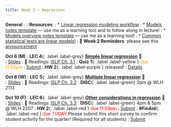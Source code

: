 ```yaml
---
title: Week 2 — Regression
---
```

**General**
: 💡**Resources**:
: * [Linear regression modeling workflow](https://docs.google.com/document/d/1C3tzwvHmFvLtFlsFQCIB61KG9klACVmdcKRRBz1PqZ4/edit?usp=sharing)
: * [Models notes template](https://canvas.ucsd.edu/courses/68350/files/16119533) — use me as a learning tool and to follow along in lecture!
: * [Models overview notes template](https://canvas.ucsd.edu/courses/68350/files/16145778) — use me as a learning tool!
: * [Common statistical tests are linear models!](https://lindeloev.github.io/tests-as-linear/)
: 🚨 **Week 2 Reminders**: please see this [announcement](https://canvas.ucsd.edu/courses/68350/discussion_topics/980864)

**Oct 6 (M)**
: **LEC 4**{: .label .label-grey} [**Simple linear regression**](https://podcast.ucsd.edu/watch/fa25/cogs109_b00/5) 🎥  
    : [Slides](https://canvas.ucsd.edu/courses/68350/files/16123709)
: 📖 Readings: [ISLP Ch. 3.1](https://www.statlearning.com/)
: **Quiz 1**{: .label .label-yellow } <font color="orange">due 11:59pm</font>
    : [Submit](https://canvas.ucsd.edu/courses/68350/quizzes/227322)
: **HW 2**{: .label .label-purple } released!
    : [Details](https://canvas.ucsd.edu/courses/68350/assignments/1035368)

**Oct 8 (W)**
: **LEC 5**{: .label .label-grey} [**Multiple linear regression**](https://podcast.ucsd.edu/watch/fa25/cogs109_b00/6) 🎥  
    : [Slides](.)
: 📖 Readings: [ISLP Ch. 3.2](https://www.statlearning.com/)
: **DISC**{: .label .label-green} 2pm @ WLH 2113

**Oct 10 (F)**
: **LEC 6**{: .label .label-grey} [**Other considerations in regression**](https://podcast.ucsd.edu/watch/fa25/cogs109_b00/7) 🎥  
    : [Slides](.)
: 📖 Readings: [ISLP Ch. 3.3](https://www.statlearning.com/)
: **DISC**{: .label .label-green} 4pm & 5pm @ WLH 2207
: **HW 2**{: .label .label-red } <font color="red">due 11:59pm</font>
    : [Submit](https://canvas.ucsd.edu/courses/68350/assignments/1035368)
: **#FinAid**{: .label .label-red } <font color="red">due TODAY</font> Please submit this short survey to confirm student activity for the quarter! (Required for all students)
    : [Submit](https://canvas.ucsd.edu/courses/68350/quizzes/229439)
